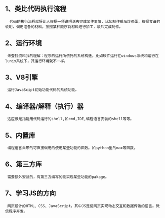 ## 1、类比代码执行流程
      代码的执行流程就好比人根据一项说明说去完成某件事情，比如制作番茄炒鸡蛋，根据食谱的说明，调用准备的材料，按照某种顺序将材料进行加工，最后完成制作。
## 2、运行环境 
     未查找资料我的理解：程序的运行所依托的系统构造。比如软件运行在windows系统和运行在lunix系统下，其运行环境就不一样。
## 3、V8引擎
     运行JavaScipt初始功能代码的系统功能。
## 4、编译器/解释（执行）器
     这应该是指能用代码运行的shell,如cmd,IDE,编程语言安装的shell等等。
## 5、内置库
     编程语言自带的可直接调用的使用某些功能的函数。如python里的max等函数。
## 6、第三方库
     需要额外安装的，有第三方编写的能实现某些功能的pakage。
## 7、学习JS的方向
     网页设计的HTML、CSS、JavaScript。其中JS是使网页实现动态交互和数据传输的语言。微信程序开发。
